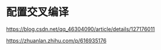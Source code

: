 
# 配置交叉编译

https://blog.csdn.net/qq_46304090/article/details/127176011

https://zhuanlan.zhihu.com/p/616935176